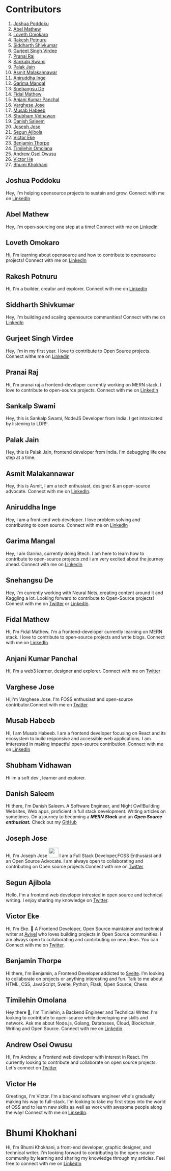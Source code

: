 # Contributors

1. [Joshua Poddoku](#joshua-poddoku)
2. [Abel Mathew](#abel-mathew)
3. [Loveth Omokaro](#loveth-omokaro)
4. [Rakesh Potnuru](#rakesh-potnuru)
5. [Siddharth Shivkumar](#siddharth-shivkumar)
6. [Gurjeet Singh Virdee](#gurjeet-singh-virdee)
7. [Pranai Raj](#pranai-raj)
8. [Sankalp Swami](#sankalp-swami)
9. [Palak Jain](#palak-jain)
10. [Asmit Malakannawar](#asmit-malakannawar)
11. [Aniruddha Inge](#aniruddha-inge)
12. [Garima Mangal](#garima-mangal)
13. [Snehangsu De](#snehangsu-de)
14. [Fidal Mathew](#fidal-mathew)
15. [Anjani Kumar Panchal](#anjani-kumar-panchal)
16. [Varghese Jose](#varghese-jose)
17. [Musab Habeeb](#musab-habeeb)
18. [Shubham Vidhawan](#shubham-vidhawan)
19. [Danish Saleem](#danish-saleem)
20. [Joseph Jose](#joseph-jose)
21. [Segun Ajibola](#segun-ajibola)
22. [Victor Eke](#victor-eke)
23. [Benjamin Thorpe](#benjamin-thorpe)
24. [Timilehin Omolana](#timilehin-omolana)
25. [Andrew Osei Owusu](#andrew-osei-owusu)
26. [Victor He](#victor-he)
27. [Bhumi Khokhani](#bhumikhokhani)

## Joshua Poddoku

Hey, I'm helping opensource projects to sustain and grow.
Connect with me on [LinkedIn](https://www.linkedin.com/in/joshuapod)

## Abel Mathew

Hey, I'm open-sourcing one step at a time!
Connect with me on [LinkedIn](https://www.linkedin.com/in/designrknight)

## Loveth Omokaro

Hi, I'm learning about opensource and how to contribute to opensource projects!
Connect with me on [LinkedIn](linkedin.com/mwlite/in/loveth-omokaro-4620b9122)

## Rakesh Potnuru

Hi, I'm a builder, creator and explorer.
Connect with me on [LinkedIn](https://www.linkedin.com/in/itsrakeshdotco)

## Siddharth Shivkumar

Hey, I'm building and scaling opensource communities!
Connect with me on [LinkedIn](https://www.linkedin.com/in/siddharth-shivkumar/)

## Gurjeet Singh Virdee

Hey, I'm in my first year. I love to contribute to Open Source projects.
Connect withe me on [Linkedin](https://www.linkedin.com/in/gurjeet-singh-virdee-25a476199/)

## Pranai Raj

Hi, I'm pranai raj a frontend-developer currently working on MERN stack. I love to contribute to open-source projects.
Connect with me on [LinkedIn](https://www.linkedin.com/in/pranai-raj/)

## Sankalp Swami

Hey, this is Sankalp Swami, NodeJS Developer from India. I get intoxicated by listening to LDR!!.

## Palak Jain

Hey, this is Palak Jain, frontend developer from India. I'm debugging life one step at a time.

## Asmit Malakannawar

Hey, this is Asmit, I am a tech enthusiast, designer & an open-source advocate.
Connect with me on [LinkedIn](https://www.linkedin.com/in/asmit-malakannawar/).

## Aniruddha Inge

Hey, I am a front-end web developer. I love problem solving and contributing to open source. Connect with me on [LinkedIn](https://www.linkedin.com/in/aniruddhainge)

## Garima Mangal

Hey, I am Garima, currently doing Btech. I am here to learn how to contribute to open-source projects znd i am very excited about the journey ahead.
Connect with me on [Linkedin](https://www.linkedin.com/in/garima-mangal-176a63200/)

## Snehangsu De

Hey, I'm currently working with Neural Nets, creating content around it and Kaggling a lot.
Looking forward to contribute to Open-Source projects!
Connect with me on [Twitter](https://twitter.com/_Perceptron_) or [LinkedIn](https://www.linkedin.com/in/snehangsu-de/).

## Fidal Mathew

Hi, I'm Fidal Mathew. I'm a frontend-developer currently learning on MERN stack. I love to contribute to open-source projects and write blogs.
Connect with me on [LinkedIn](https://www.linkedin.com/in/fidal-mathew-82aba7200/)

## Anjani Kumar Panchal

Hi, I'm a web3 learner, designer and explorer.
Connect with me on [Twitter](https://twitter.com/Aviraltech)

## Varghese Jose

Hi,I'm Varghese Jose. I'm FOSS enthusiast and open-source contributor.Connect with me on [Twitter](https://twitter.com/varghesejosedev)

## Musab Habeeb

Hi, I am Musab Habeeb. I am a frontend developer focusing on React and its ecosystem to build responsive and accessible web applications. I am imterested in making impactful open-source contribution. Connect with me on [LinkedIn](https://www.linkedin.com/in/musab-habeeb-8a90611b9)

## Shubham Vidhawan

Hi im a soft dev , learner and explorer.

## Danish Saleem

Hi there, I'm Danish Saleem. A Software Engineer, and Night Owl!Building Websites, Web apps, proficient in full stack development. Writing articles on sometimes. On a journey to becoming a **_MERN Stack_** and an **_Open Source enthusiast._** Check out my [GitHub](https://github.com/mrdanishsaleem/)

## Joseph Jose

Hi, I'm Joseph Jose <img src="https://raw.githubusercontent.com/aemmadi/aemmadi/master/wave.gif" width="30px"> I am a Full Stack Developer,FOSS Enthusiast and an Open Source Advocate. I am always open to collaborating and contributing on Open source projects.Connect with me on [Twitter](https://twitter.com/josephjose097)

## Segun Ajibola

Hello, I'm a frontend web developer intrested in open source and technical writing. I enjoy sharing my knowledge on [Twitter](https://twitter.com/segunajibola).

## Victor Eke

Hi, I'm Eke. 💚 A Frontend Developer, Open Source maintainer and technical writer at [Aviyel](https://aviyel.com) who loves building projects in Open Source communities. I am always open to collaborating and contributing on new ideas. You can Connect with me on [Twitter](https://twitter.com/evavic44).

## Benjamin Thorpe

Hi there, I'm Benjamin, a Frontend Developer addicted to [Svelte](https://svelte.dev).
I’m looking to collaborate on projects or anything interesting and fun.
Talk to me about HTML, CSS, JavaScript, Svelte, Python, Flask, Open Source, Chess

## Timilehin Omolana

Hey there 👋, I'm Timilehin, a Backend Engineer and Technical Writer. I'm looking to contribute to open-source while developing my skills and network. Ask me about Node.js, Golang, Databases, Cloud, Blockchain, Writing and Open Source. Connect with me on [Linkedin](linkedin.com/in/timilehinomolana-5767371b7).

## Andrew Osei Owusu

Hi, I'm Andrew, a Frontend web developer with interest in React. I'm currently looking to contribute and collaborate on open source projects. Let's connect on [Twitter](https://twitter.com/_andyosei)

## Victor He

Greetings, I'm Victor. I'm a backend software engineer who's gradually making his way to full-stack. I'm looking to take my first steps into the world of OSS and to learn new skills as well as work with awesome people along the way! Connect with me on [LinkedIn](https://www.linkedin.com/in/he-victor/).

# Bhumi Khokhani
Hi, I'm Bhumi Khokhani, a front-end developer, graphic designer, and technical writer. I'm looking forward to contributing to the open-source community by learning and sharing my knowledge through my articles. Feel free to connect with me on [LinkedIn](https://www.linkedin.com/in/bhumikhokhani)


